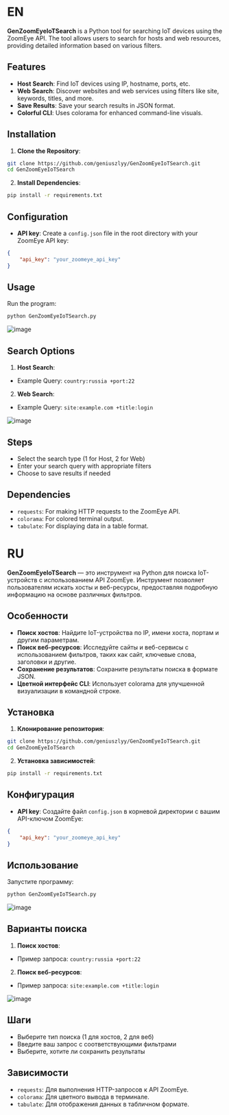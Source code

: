 # EN
**GenZoomEyeIoTSearch** is a Python tool for searching IoT devices using the ZoomEye API. The tool allows users to search for hosts and web resources, providing detailed information based on various filters.

## Features
- **Host Search**: Find IoT devices using IP, hostname, ports, etc.
- **Web Search**: Discover websites and web services using filters like site, keywords, titles, and more.
- **Save Results**: Save your search results in JSON format.
- **Colorful CLI**: Uses colorama for enhanced command-line visuals.

## Installation
1. **Clone the Repository**:
```bash
git clone https://github.com/geniuszlyy/GenZoomEyeIoTSearch.git
cd GenZoomEyeIoTSearch
```
2. **Install Dependencies**:
```bash
pip install -r requirements.txt
```

## Configuration
- **API key**: Create a `config.json` file in the root directory with your ZoomEye API key:
```json
{
    "api_key": "your_zoomeye_api_key"
}
```

## Usage
Run the program:
```bash
python GenZoomEyeIoTSearch.py
```

![image](https://github.com/user-attachments/assets/55931845-9370-4112-bc5e-2b2b44984005)


## Search Options
1. **Host Search**:
- Example Query: `country:russia +port:22`
2. **Web Search**:
- Example Query: `site:example.com +title:login`

![image](https://github.com/user-attachments/assets/1b2a4f06-c449-487d-a0b0-5bf917fac073)


## Steps
- Select the search type (1 for Host, 2 for Web)
- Enter your search query with appropriate filters
- Choose to save results if needed

## Dependencies
- `requests`: For making HTTP requests to the ZoomEye API.
- `colorama`: For colored terminal output.
- `tabulate`: For displaying data in a table format.



# RU
**GenZoomEyeIoTSearch** — это инструмент на Python для поиска IoT-устройств с использованием API ZoomEye. Инструмент позволяет пользователям искать хосты и веб-ресурсы, предоставляя подробную информацию на основе различных фильтров.

## Особенности
- **Поиск хостов**: Найдите IoT-устройства по IP, имени хоста, портам и другим параметрам.
- **Поиск веб-ресурсов**: Исследуйте сайты и веб-сервисы с использованием фильтров, таких как сайт, ключевые слова, заголовки и другие.
- **Сохранение результатов**: Сохраните результаты поиска в формате JSON.
- **Цветной интерфейс CLI**: Использует colorama для улучшенной визуализации в командной строке.

## Установка
1. **Клонирование репозитория**:
```bash
git clone https://github.com/geniuszlyy/GenZoomEyeIoTSearch.git
cd GenZoomEyeIoTSearch
```
2. **Установка зависимостей**:
```bash
pip install -r requirements.txt
```

## Конфигурация
- **API key**: Создайте файл `config.json` в корневой директории с вашим API-ключом ZoomEye:
```json
{
    "api_key": "your_zoomeye_api_key"
}
```

## Использование
Запустите программу:
```bash
python GenZoomEyeIoTSearch.py
```

![image](https://github.com/user-attachments/assets/a5718fef-1825-4a8d-a79a-b5d34a6cadbd)


## Варианты поиска
1. **Поиск хостов**:
- Пример запроса: `country:russia +port:22`
2. **Поиск веб-ресурсов**:
- Пример запроса: `site:example.com +title:login`

![image](https://github.com/user-attachments/assets/f87ab4ef-e9c2-4ef3-8eca-3d8949e68515)


## Шаги
- Выберите тип поиска (1 для хостов, 2 для веб)
- Введите ваш запрос с соответствующими фильтрами
- Выберите, хотите ли сохранить результаты

## Зависимости
- `requests`: Для выполнения HTTP-запросов к API ZoomEye.
- `colorama`: Для цветного вывода в терминале.
- `tabulate`: Для отображения данных в табличном формате.
